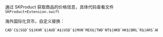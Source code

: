 
通过 SKProduct 获取商品的价格信息，具体代码查看文件 `SKProduct+Extension.swift`

海外国际化货币，自定义替换：
```
CAD`C$|SGD`S$|KHR`$|AUD`A$|USD`$|MXN`MEX$|TWD`NT$|HKD`HK$|BRL`R$|ARS`ARS$|COP`COL$|CLP`CLP$|NZD`NZ$
```
